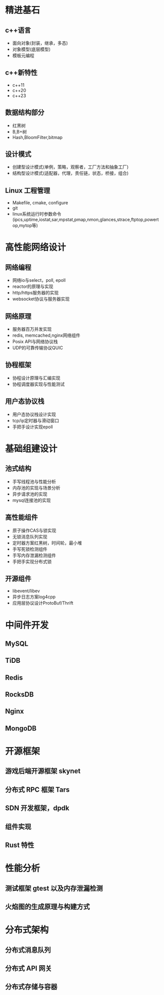 # 精进基石

## c++语言

- 面向对象(封装，继承，多态)
- 对象模型(底层模型)
- 模板元编程

## c++新特性

- c++11
- c++20
- c++23

## 数据结构部分

- 红黑树
- B,B+树
- Hash,BloomFilter,bitmap

## 设计模式

- 创建型设计模式(单例，策略，观察者，工厂方法和抽象工厂)
- 结构型设计模式(适配器，代理，责任链，状态，桥接，组合)

## Linux 工程管理

- Makefile, cmake, configure
- git
- linux系统运行时参数命令(ipcs,uptime,iostat,sar,mpstat,pmap,nmon,glances,strace,ftptop,powertop,mytop等)

# 高性能网络设计

## 网络编程

- 网络io与select，poll, epoll
- reactor的原理与实现
- http/https服务器的实现
- websocket协议与服务器实现

## 网络原理

 - 服务器百万并发实现
 - redis, memcached,nginx网络组件
 - Posix API与网络协议栈
 - UDP的可靠传输协议QUIC

## 协程框架

 - 协程设计原理与汇编实现
 - 协程调度器实现与性能测试
  
## 用户态协议栈

  - 用户态协议栈设计实现
  - tcp/ip定时器与滑动窗口
  - 手把手设计实现epoll

# 基础组建设计

## 池式结构

  - 手写线程池与性能分析
  - 内存池的实现与场景分析
  - 异步请求池的实现
  - mysql连接池的实现

## 高性能组件

  - 原子操作CAS与锁实现
  - 无锁消息队列实现
  - 定时器方案红黑树，时间轮，最小堆
  - 手写死锁检测组件
  - 手写内存泄漏检测组件
  - 手把手实现分布式锁

## 开源组件
 
  - libevent/libev
  - 异步日志方案log4cpp
  - 应用层协议设计ProtoBuf/Thrift

# 中间件开发

## MySQL
## TiDB
## Redis
## RocksDB
## Nginx
## MongoDB

# 开源框架

## 游戏后端开源框架 skynet
## 分布式 RPC 框架 Tars
## SDN 开发框架，dpdk
## 组件实现
## Rust 特性

# 性能分析

## 测试框架 gtest 以及内存泄漏检测
## 火焰图的生成原理与构建方式

# 分布式架构

## 分布式消息队列
## 分布式 API 网关
## 分布式存储与容器

